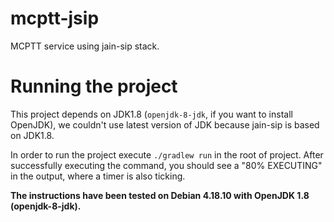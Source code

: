 # mcptt-jsip
MCPTT service using jain-sip stack.

# Running the project
This project depends on JDK1.8 (`openjdk-8-jdk`, if you want to install OpenJDK), we couldn't use latest version of JDK because jain-sip is based on JDK1.8.

In order to run the project execute `./gradlew run` in the root of project. After successfully executing the command, you should see a "80% EXECUTING" in the output, where a timer is also ticking.

**The instructions have been tested on Debian 4.18.10 with OpenJDK 1.8 (openjdk-8-jdk).**
